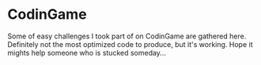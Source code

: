 # CodinGame
Some of easy challenges I took part of on CodinGame are gathered here.
Definitely not the most optimized code to produce, but it's working.
Hope it mights help someone who is stucked someday...
